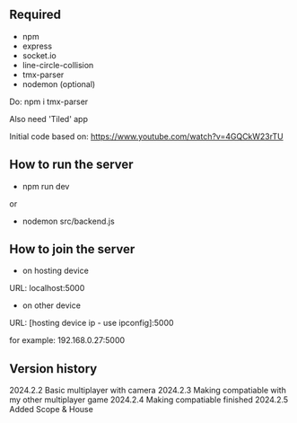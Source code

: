## Required
- npm
- express
- socket.io
- line-circle-collision
- tmx-parser
- nodemon (optional)

Do: npm i tmx-parser


Also need 'Tiled' app


Initial code based on: 
https://www.youtube.com/watch?v=4GQCkW23rTU


## How to run the server
- npm run dev


or 


- nodemon src/backend.js


## How to join the server
 - on hosting device


 URL: localhost:5000


 - on other device



 URL: [hosting device ip - use ipconfig]:5000


 for example: 192.168.0.27:5000

 
 ## Version history
2024.2.2 Basic multiplayer with camera
2024.2.3 Making compatiable with my other multiplayer game
2024.2.4 Making compatiable finished
2024.2.5 Added Scope & House

